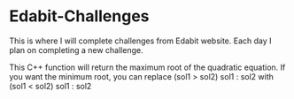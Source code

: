 # Edabit-Challenges
This is where I will complete challenges from Edabit website. Each day I plan on completing a new challenge. 

This C++ function will return the maximum root of the quadratic equation. If you want the minimum root, you can replace (sol1 > sol2)  sol1 : sol2 with (sol1 < sol2) sol1 : sol2
